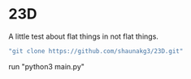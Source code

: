 # 23D
A little test about flat things in not flat things.

```bash
"git clone https://github.com/shaunakg3/23D.git"
```

run "python3 main.py"
